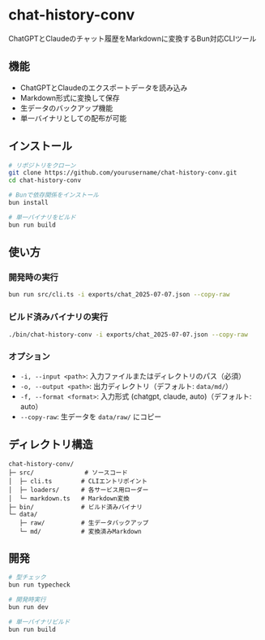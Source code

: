 # chat-history-conv

ChatGPTとClaudeのチャット履歴をMarkdownに変換するBun対応CLIツール

## 機能

- ChatGPTとClaudeのエクスポートデータを読み込み
- Markdown形式に変換して保存
- 生データのバックアップ機能
- 単一バイナリとしての配布が可能

## インストール

```bash
# リポジトリをクローン
git clone https://github.com/yourusername/chat-history-conv.git
cd chat-history-conv

# Bunで依存関係をインストール
bun install

# 単一バイナリをビルド
bun run build
```

## 使い方

### 開発時の実行

```bash
bun run src/cli.ts -i exports/chat_2025-07-07.json --copy-raw
```

### ビルド済みバイナリの実行

```bash
./bin/chat-history-conv -i exports/chat_2025-07-07.json --copy-raw
```

### オプション

- `-i, --input <path>`: 入力ファイルまたはディレクトリのパス（必須）
- `-o, --output <path>`: 出力ディレクトリ（デフォルト: `data/md/`）
- `-f, --format <format>`: 入力形式 (chatgpt, claude, auto)（デフォルト: auto）
- `--copy-raw`: 生データを `data/raw/` にコピー

## ディレクトリ構造

```
chat-history-conv/
├─ src/              # ソースコード
│  ├─ cli.ts        # CLIエントリポイント
│  ├─ loaders/      # 各サービス用ローダー
│  └─ markdown.ts   # Markdown変換
├─ bin/             # ビルド済みバイナリ
└─ data/
   ├─ raw/          # 生データバックアップ
   └─ md/           # 変換済みMarkdown
```

## 開発

```bash
# 型チェック
bun run typecheck

# 開発時実行
bun run dev

# 単一バイナリビルド
bun run build
```
